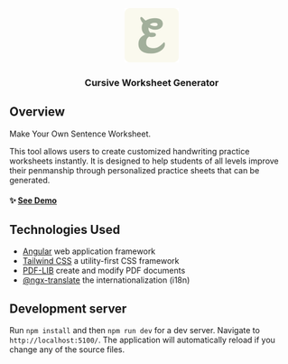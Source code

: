 <p align="center">
  <a href="https://ewacuna.github.io/handwriting-generator/">
    <img src="public/images/logo.png" alt="App Logo" width="96" height="96">
  </a>
</p>

<h3 align="center">Cursive Worksheet Generator</h3>

## Overview

Make Your Own Sentence Worksheet.

This tool allows users to create customized handwriting practice worksheets instantly. It is designed to help students of all levels improve their penmanship through personalized practice sheets that can be generated.

#### :sparkles: [See Demo](https://ewacuna.github.io/handwriting-generator/)

## Technologies Used

- [Angular](https://angular.dev/) web application framework
- [Tailwind CSS](https://tailwindcss.com/) a utility-first CSS framework
- [PDF-LIB](https://pdf-lib.js.org/) create and modify PDF documents
- [@ngx-translate](https://github.com/ngx-translate/core) the internationalization (i18n)

## Development server

Run `npm install` and then `npm run dev` for a dev server. Navigate to `http://localhost:5100/`. The application will automatically reload if you change any of the source files.
